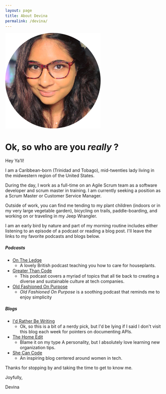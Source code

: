 ```yaml
---
layout: page
title: About Devina
permalink: /devina/
---
```

![Headshot](assets/images/circle-cropped.png)

# Ok, so who are you *really* ?  

Hey Ya’ll! 

I am a Caribbean-born (Trinidad and Tobago), mid-twenties lady living in the midwestern region of the United States.

During the day, I work as a full-time on an Agile Scrum team as a software developer and scrum master in training. I am currently seeking a position as a Scrum Master or Customer Service Manager. 

Outside of work, you can find me tending to my plant children (indoors or in my very large vegetable garden), bicycling on trails, paddle-boarding, and working on or traveling in my Jeep Wrangler. 

I am an early bird by nature and part of my morning routine includes either listening to an episode of a podcast or reading a blog post. I'll leave the links to my favorite podcasts and blogs below. 

##### Podcasts 
- [On The Ledge](https://podcasts.apple.com/us/podcast/on-the-ledge/id1211183700)
    - A lovely British podcast teaching you how to care for houseplants.
- [Greater Than Code](https://www.greaterthancode.com/#:~:text=Greater%20Than%20Code%20is%20a,of%20software%20development%20and%20technology.)
    - This podcast covers a myriad of topics that all tie back to creating a diverse and sustainable culture at tech companies.
- [Old Fashioned On Purpose](https://www.oldfashionedonpurpose.com/#:~:text=Welcome%20to%20the%20Old%2DFashioned%20On%20Purpose%20Podcast&text=Join%20best%2Dselling%20author%20and,a%20decade%20of%20modern%20homesteading.)
    - *Old Fashioned On Purpose* is a soothing podcast that reminds me to enjoy simplicity

##### Blogs
- [I'd Rather Be Writing](https://idratherbewriting.com/)
    - Ok, so this is a bit of a nerdy pick, but I'd be lying if I said I don't visit this blog each week for pointers on documenting APIs.
- [The Home Edit](https://www.thehomeedit.com/blog/)
    - Blame it on my type A personality, but I absolutely love learning new organization tips.
- [She Can Code](https://shecancode.io/shecancode-blog)
    - An inspiring blog centered around women in tech. 

Thanks for stopping by and taking the time to get to know me. 

Joyfully,

Devina